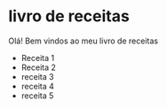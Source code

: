 #  livro de receitas 

Olá! Bem vindos ao meu livro de receitas 

- Receita 1
- Receita 2
- receita 3
- receita 4
- receita 5
